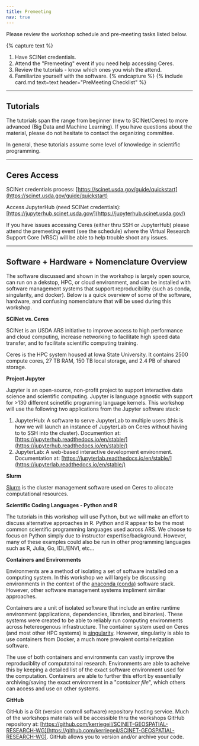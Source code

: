 ```yaml
---
title: Premeeting
nav: true
--- 
```


Please review the workshop schedule and pre-meeting tasks listed below.

{% capture text %}
1. Have SCINet credentials.
2. Attend the "Premeeting" event if you need help accessing Ceres.
3. Review the tutorials - know which ones you wish the attend.
4. Familiarize yourself with the software.
{% endcapture %}
{% include card.md text=text header="PreMeeting Checklist" %}

------
## Tutorials

The tutorials span the range from beginner (new to SCINet/Ceres) to more advanced (Big Data and Machine Learning). If you have questions about the material, please do not hesitate to contact the organizing committee.

In general, these tutorials assume some level of knowledge in scientific programming.

------
## Ceres Access

SCINet credentials process: [https://scinet.usda.gov/guide/quickstart](https://scinet.usda.gov/guide/quickstart)

Access JupyterHub (need SCINet credentials): [https://jupyterhub.scinet.usda.gov/](https://jupyterhub.scinet.usda.gov/)

If you have issues accessing Ceres (either thru SSH or JupyterHub) please attend the premeeting event (see the schedule) where the Virtual Research Support Core (VRSC) will be able to help trouble shoot any issues.

------
## Software + Hardware + Nomenclature Overview

The software discussed and shown in the workshop is largely open source, can run on a dekstop, HPC, or cloud environment, and can be installed with software management systems that support reproducibility (such as conda, singularity, and docker). Below is a quick overview of some of the software, hardware, and confusing nomenclature that will be used during this workshop.

**SCINet vs. Ceres**

SCINet is an USDA ARS initiative to improve access to high performance and cloud computing, increase networking to facilitate high speed data transfer, and to facilitate scientific computing training.

Ceres is the HPC system housed at Iowa State University. It contains 2500 compute cores, 27 TB RAM, 150 TB local storage, and 2.4 PB of shared storage.

**Project Jupyter**

Jupyter is an open-source, non-profit project to support interactive data science and scientific computing. Jupyter is language agnostic with support for >130 different scinetific programing language kernels. This workshop will use the following two applications from the Jupyter software stack:
  1. JupyterHub: A software to serve JupyterLab to multiple users (this is how we will launch an instance of JupyterLab on Ceres without having to to SSH into the cluster). Documention at: [https://jupyterhub.readthedocs.io/en/stable/](https://jupyterhub.readthedocs.io/en/stable/)
  2. JupyterLab: A web-based interactive development environment. Documentation at: [https://jupyterlab.readthedocs.io/en/stable/](https://jupyterlab.readthedocs.io/en/stable/)

**Slurm**

[Slurm](https://slurm.schedmd.com/quickstart.html) is the cluster management software used on Ceres to allocate computational resources.

**Scientific Coding Languages - Python and R**

The tutorials in this workshop will use Python, but we will make an effort to discuss alternative approaches in R. Python and R appear to be the most common scientific programming languages used across ARS. We choose to focus on Python simply due to instructor expertise/background. However, many of these examples could also be run in other programming languages such as R, Julia, Go, IDL/ENVI, etc...

**Containers and Environments**

Environments are a method of isolating a set of software installed on a computing system. In this workshop we will largely be discussing environments in the context of the [anaconda (conda)](https://www.anaconda.com/products/individual) software stack. However, other software management systems impliment similiar approaches.

Containers are a unit of isolated software that include an entire runtime environment (applications, dependencies, libraries, and binaries). These systems were created to be able to reliably run computing environments across hetereogenous infrastructure. The container system used on Ceres (and most other HPC systems) is [singularity](https://sylabs.io/docs/). However, singularity is able to use containers from Docker, a much more prevalent containerization software.

The use of both containers and environments can vastly improve the reproduciblity of computatoinal research. Environments are able to acheive this by keeping a detailed list of the exact software environment used for the computation. Containers are able to further this effort by essentially archiving/saving the exact environment in a "*container file*", which others can access and use on other systems.

**GitHub**

GitHub is a Git (version controll software) repository hosting service. Much of the workshops materials will be accessible thru the workshops GitHub repository at: [https://github.com/kerriegeil/SCINET-GEOSPATIAL-RESEARCH-WG](https://github.com/kerriegeil/SCINET-GEOSPATIAL-RESEARCH-WG). GitHub allows you to version and/or archive your code.